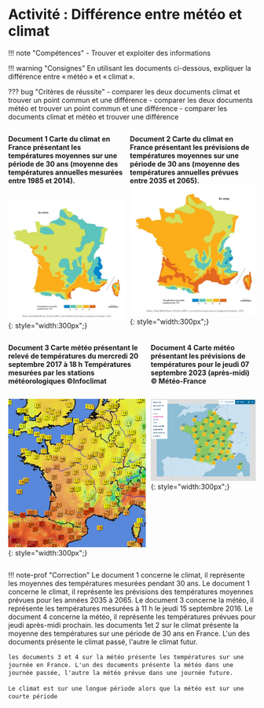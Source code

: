 # Activité : Différence entre météo et climat


!!! note "Compétences"
    - Trouver et exploiter des informations
 

!!! warning "Consignes"
    En utilisant les documents ci-dessous, expliquer la différence entre « météo » et « climat ».
    
??? bug "Critères de réussite"
    - comparer les deux documents climat et trouver un point commun et une différence
    - comparer les deux documents météo et trouver un point commun et une différence
    - comparer les documents climat et météo et trouver une différence

<div markdown style="display: flex; flex-direction:row" > 

<div markdown style="margin-right: 10px; display: flex; flex-direction:column" > 


**Document 1 Carte du climat en France présentant les températures moyennes sur une période de 30 ans (moyenne des températures annuelles mesurées entre 1985 et 2014).**

![](Pictures/climatFrance.png){: style="width:300px";}
</div>
<div markdown style="display: flex; flex-direction:column" > 

**Document 2 Carte du climat en France présentant les prévisions de températures moyennes sur une période de 30 ans (moyenne des températures annuelles prévues entre 2035 et 2065).**  
![](Pictures/climatFranceFutur.png){: style="width:300px";}

</div>
</div>
<div markdown style="display: flex; flex-direction:row" > 

<div markdown style="margin-right: 10px;display: flex; flex-direction:column" >

**Document 3 Carte météo présentant le relevé de températures du mercredi 20 septembre 2017 à 18 h Températures mesurées par les stations météorologiques ©Infoclimat**  


![](Pictures/cartemeteoreleve.png){: style="width:300px";}


</div>
<div markdown style="display: flex; flex-direction:column" > 

**Document 4 Carte météo présentant les prévisions de températures pour le jeudi 07 septembre 2023 (après-midi) © Météo-France**

![](Pictures/cartemeteoprevision.png){: style="width:300px";}
</div>
</div>


!!! note-prof "Correction"
    Le document 1 concerne le climat, il représente les moyennes des températures mesurées pendant 30 ans.
    Le document 1 concerne le climat, il représente les prévisions des températures moyennes prévues pour les années 2035 à 2065.
    Le document 3 concerne la météo, il représente les températures mesurées à 11 h le jeudi 15 septembre 2016.
    Le document 4 concerne la météo, il représente les températures prévues pour jeudi après-midi prochain.
    les documents 1et 2 sur le climat présente la moyenne des températures sur une période de 30 ans en France. L'un des documents présente le climat passé, l'autre le climat futur.

    les documents 3 et 4 sur la météo présente les températures sur une journée en France. L'un des documents présente la météo dans une journée passée, l'autre la météo prévue dans une journée future.

    Le climat est sur une longue période alors que la météo est sur une courte période